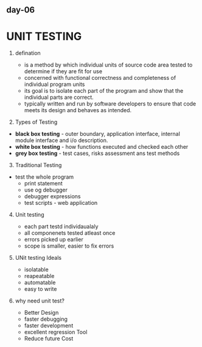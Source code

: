 ## day-06

# UNIT TESTING
1. defination
    * is a method by which individual units of source code area tested to determine if they are fit for use
    * concerned with functional correctness and completeness of individual program units
    * its goal is to isolate each part of the program and show that the individual parts are correct.
    * typically written and run by software developers to ensure that code meets its design and behaves as intended.

2. Types of Testing
* **black box testing** - outer boundary, application interface, internal module interface and i/o description. 
* **white box testing** - how functions executed and checked each other
* **grey box testing** - test cases, risks assessment ans test methods

3. Traditional Testing
* test the whole program
    * print statement 
    * use og debugger
    * debugger expressions
    * test scripts - web application

4. Unit testing
    * each part testd individaualaly
    * all componenets tested atleast once
    * errors picked up earlier
    * scope is smaller, easier to fix errors

5. UNit testing Ideals
    * isolatable 
    * reapeatable
    * automatable
    * easy to write

6. why need unit test?
    * Better Design
    * faster debugging
    * faster development
    * excellent regression Tool
    * Reduce future Cost  










